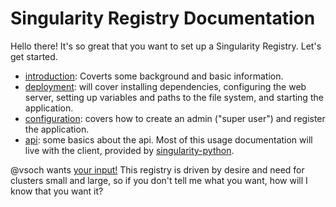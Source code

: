 # Singularity Registry Documentation

Hello there! It's so great that you want to set up a Singularity Registry. Let's get started. 

 - [introduction](introduction.md): Coverts some background and basic information.
 - [deployment](deployment.md): will cover installing dependencies, configuring the web server, setting up variables and paths to the file system, and starting the application.
 - [configuration](): covers how to create an admin ("super user") and register the application.
 - [api](): some basics about the api. Most of this usage documentation will live with the client, provided by [singularity-python](https://www.github.com/singularityware/singularity-python).

@vsoch wants [your input!](https://www.github.com/singularityhub/sregistry/issues) This registry is driven by desire and need for clusters small and large, so if you don't tell me what you want, how will I know that you want it?

